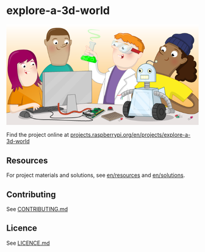 # explore-a-3d-world

![explore-a-3d-world](banner.png)

Find the project online at [projects.raspberrypi.org/en/projects/explore-a-3d-world](https://projects.raspberrypi.org/en/projects/explore-a-3d-world)

## Resources
For project materials and solutions, see [en/resources](https://github.com/raspberrypilearning/explore-a-3d-world/tree/master/en/resources) and [en/solutions](https://github.com/raspberrypilearning/explore-a-3d-world/tree/master/en/solutions).

## Contributing
See [CONTRIBUTING.md](CONTRIBUTING.md)

## Licence
 See [LICENCE.md](LICENCE.md)